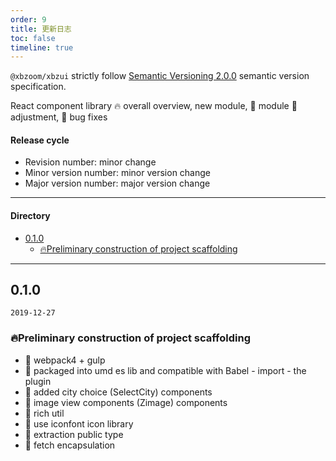 ```yaml
---
order: 9
title: 更新日志
toc: false
timeline: true
---
```


`@xbzoom/xbzui` strictly follow [Semantic Versioning 2.0.0](http://semver.org/lang/zh-CN/) semantic version specification.

React component library 🔥 overall overview, new module, 💄 module 🌟 adjustment, 🐞 bug fixes

#### Release cycle

* Revision number: minor change
* Minor version number: minor version change
* Major version number: major version change

---

#### Directory
- [0.1.0](#010)
  - [🔥Preliminary construction of project scaffolding](#%f0%9f%94%a5preliminary-construction-of-project-scaffolding)

---

## 0.1.0

`2019-12-27`

### 🔥Preliminary construction of project scaffolding

- 🌟 webpack4 + gulp
- 🌟 packaged into umd es lib and compatible with Babel - import - the plugin
- 🌟 added city choice (SelectCity) components
- 🌟 image view components (Zimage) components
- 🌟 rich util
- 🌟 use iconfont icon library
- 🌟 extraction public type
- 🌟 fetch encapsulation